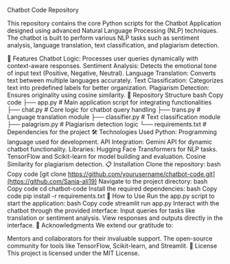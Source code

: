 Chatbot Code Repository


This repository contains the core Python scripts for the Chatbot Application designed using advanced Natural Language Processing (NLP) techniques. The chatbot is built to perform various NLP tasks such as sentiment analysis, language translation, text classification, and plagiarism detection.

🚀 Features
Chatbot Logic: Processes user queries dynamically with context-aware responses.
Sentiment Analysis: Detects the emotional tone of input text (Positive, Negative, Neutral).
Language Translation: Converts text between multiple languages accurately.
Text Classification: Categorizes text into predefined labels for better organization.
Plagiarism Detection: Ensures originality using cosine similarity.
📂 Repository Structure
bash
Copy code
├── app.py           # Main application script for integrating functionalities
├── chat.py          # Core logic for chatbot query handling
├── trans.py         # Language translation module
├── classifier.py    # Text classification module
├── palagrism.py     # Plagiarism detection logic
└── requirements.txt # Dependencies for the project
🛠️ Technologies Used
Python: Programming language used for development.
API Integration: Gemini API for dynamic chatbot functionality.
Libraries:
Hugging Face Transformers for NLP tasks.
TensorFlow and Scikit-learn for model building and evaluation.
Cosine Similarity for plagiarism detection.
📋 Installation
Clone the repository:
bash
Copy code
[git clone https://github.com/yourusername/chatbot-code.git](https://github.com/Sania-ali19)
Navigate to the project directory:
bash
Copy code
cd chatbot-code
Install the required dependencies:
bash
Copy code
pip install -r requirements.txt
🔧 How to Use
Run the app.py script to start the application:
bash
Copy code
streamlit run app.py
Interact with the chatbot through the provided interface:
Input queries for tasks like translation or sentiment analysis.
View responses and outputs directly in the interface.
🤝 Acknowledgments
We extend our gratitude to:

Mentors and collaborators for their invaluable support.
The open-source community for tools like TensorFlow, Scikit-learn, and Streamlit.
📄 License
This project is licensed under the MIT License.
